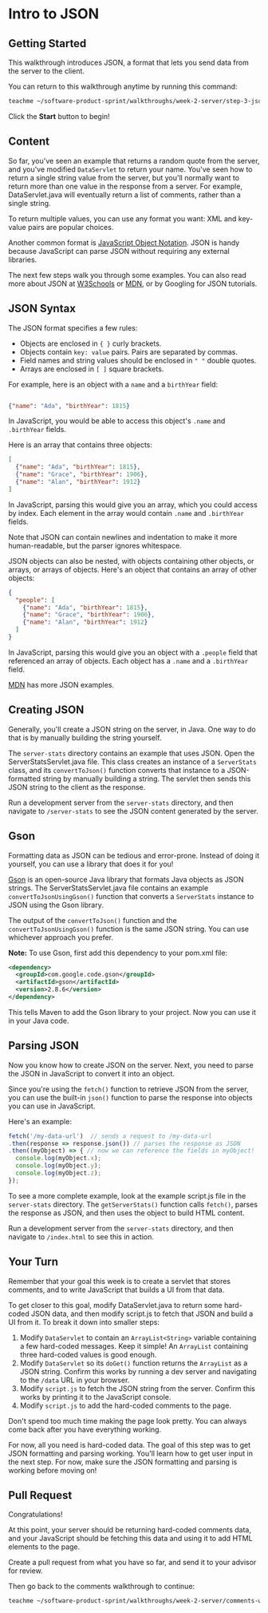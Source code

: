 # Intro to JSON

## Getting Started

This walkthrough introduces JSON, a format that lets you send data from the
server to the client.

You can return to this walkthrough anytime by running this command:

```bash
teachme ~/software-product-sprint/walkthroughs/week-2-server/step-3-json-walkthrough.md
```

Click the **Start** button to begin!

## Content

So far, you've seen an example that returns a random quote from the server, and
you've modified `DataServlet` to return your name. You've seen how to return a
single string value from the server, but you'll normally want to return more
than one value in the response from a server. For example,
<walkthrough-editor-open-file
    filePath="software-product-sprint/portfolio/src/main/java/com/google/sps/servlets/DataServlet.java">
  DataServlet.java
</walkthrough-editor-open-file>
will eventually return a list of comments, rather than a single string.

To return multiple values, you can use any format you want: XML and key-value
pairs are popular choices.

Another common format is [JavaScript Object Notation](http://www.json.org/).
JSON is handy because JavaScript can parse JSON without requiring any external
libraries.

The next few steps walk you through some examples. You can also read more about
JSON at [W3Schools](https://www.w3schools.com/js/js_json_intro.asp) or
[MDN](https://developer.mozilla.org/en-US/docs/Learn/JavaScript/Objects/JSON),
or by Googling for JSON tutorials.

## JSON Syntax

The JSON format specifies a few rules:

-   Objects are enclosed in `{ }` curly brackets.
-   Objects contain `key: value` pairs. Pairs are separated by commas.
-   Field names and string values should be enclosed in `" "` double quotes.
-   Arrays are enclosed in `[ ]` square brackets.

For example, here is an object with a `name` and a `birthYear` field:

```json

{"name": "Ada", "birthYear": 1815}
```

In JavaScript, you would be able to access this object's `.name` and
`.birthYear` fields.

Here is an array that contains three objects:

```json
[
  {"name": "Ada", "birthYear": 1815},
  {"name": "Grace", "birthYear": 1906},
  {"name": "Alan", "birthYear": 1912}
]
```

In JavaScript, parsing this would give you an array, which you could access by
index. Each element in the array would contain `.name` and `.birthYear` fields.

Note that JSON can contain newlines and indentation to make it more
human-readable, but the parser ignores whitespace.

JSON objects can also be nested, with objects containing other objects, or
arrays, or arrays of objects. Here's an object that contains an array of other
objects:

```json
{
  "people": [
    {"name": "Ada", "birthYear": 1815},
    {"name": "Grace", "birthYear": 1906},
    {"name": "Alan", "birthYear": 1912}
  ]
}
```

In JavaScript, parsing this would give you an object with a `.people` field that
referenced an array of objects. Each object has a `.name` and a `.birthYear` field.

[MDN](https://developer.mozilla.org/en-US/docs/Learn/JavaScript/Objects/JSON) has more JSON examples.

## Creating JSON

Generally, you'll create a JSON string on the server, in Java. One way to do
that is by manually building the string yourself.

The `server-stats` directory contains an example that uses JSON. Open the
<walkthrough-editor-open-file
    filePath="software-product-sprint/walkthroughs/week-2-server/examples/server-stats/src/main/java/com/google/sps/servlets/ServerStatsServlet.java">
  ServerStatsServlet.java
</walkthrough-editor-open-file>
file. This class creates an instance of a `ServerStats` class, and its
`convertToJson()` function converts that instance to a JSON-formatted string
by manually building a string. The servlet then sends this JSON string to the
client as the response.

Run a development server from the `server-stats` directory, and then navigate to
`/server-stats` to see the JSON content generated by the server.

## Gson

Formatting data as JSON can be tedious and error-prone. Instead of doing it
yourself, you can use a library that does it for you!

[Gson](https://github.com/google/gson) is an open-source Java library that
formats Java objects as JSON strings. The
<walkthrough-editor-open-file
    filePath="software-product-sprint/walkthroughs/week-2-server/examples/server-stats/src/main/java/com/google/sps/servlets/ServerStatsServlet.java">
  ServerStatsServlet.java
</walkthrough-editor-open-file>
file contains an example `convertToJsonUsingGson()` function that converts a
`ServerStats` instance to JSON using the Gson library.

The output of the `convertToJson()` function and the `convertToJsonUsingGson()`
function is the same JSON string. You can use whichever approach you prefer.

**Note:** To use Gson, first add this dependency to your
<walkthrough-editor-open-file
    filePath="software-product-sprint/portfolio/pom.xml">
  pom.xml
</walkthrough-editor-open-file>
file:

```xml
<dependency>
  <groupId>com.google.code.gson</groupId>
  <artifactId>gson</artifactId>
  <version>2.8.6</version>
</dependency>
```

This tells Maven to add the Gson library to your project. Now you can use it in
your Java code.

## Parsing JSON

Now you know how to create JSON on the server. Next, you need to parse the JSON
in JavaScript to convert it into an object.

Since you're using the `fetch()` function to retrieve JSON from the server,
you can use the built-in `json()` function to parse the response into objects
you can use in JavaScript.

Here's an example:

```javascript
fetch('/my-data-url')  // sends a request to /my-data-url
.then(response => response.json()) // parses the response as JSON
.then((myObject) => { // now we can reference the fields in myObject!
  console.log(myObject.x);
  console.log(myObject.y);
  console.log(myObject.z);
});
```

To see a more complete example, look at the example
<walkthrough-editor-open-file
    filePath="software-product-sprint/walkthroughs/week-2-server/examples/server-stats/src/main/webapp/script.js">
  script.js
</walkthrough-editor-open-file>
file in the `server-stats` directory. The `getServerStats()` function calls
`fetch()`, parses the response as JSON, and then uses the object to build HTML
content.

Run a development server from the `server-stats` directory, and then navigate to
`/index.html` to see this in action.

## Your Turn

Remember that your goal this week is to create a servlet that stores comments,
and to write JavaScript that builds a UI from that data.

To get closer to this goal, modify
<walkthrough-editor-open-file
    filePath="software-product-sprint/portfolio/src/main/java/com/google/sps/servlets/DataServlet.java">
  DataServlet.java
</walkthrough-editor-open-file>
to return some hard-coded JSON data, and then modify
<walkthrough-editor-open-file
    filePath="software-product-sprint/portfolio/src/main/webapp/script.js">
  script.js
</walkthrough-editor-open-file>
to fetch that JSON and build a UI from it. To break it down into smaller steps:

1.  Modify `DataServlet` to contain an `ArrayList<String>` variable containing a
    few hard-coded messages. Keep it simple! An `ArrayList` containing three
    hard-coded values is good enough.
2.  Modify `DataServlet` so its `doGet()` function returns the `ArrayList` as a
    JSON string. Confirm this works by running a dev server and navigating to the
    `/data` URL in your browser.
3.  Modify `script.js` to fetch the JSON string from the server. Confirm this
    works by printing it to the JavaScript console.
4.  Modify `script.js` to add the hard-coded comments to the page.

Don't spend too much time making the page look pretty. You can always come back
after you have everything working.

For now, all you need is hard-coded data. The goal of this step was to get JSON
formatting and parsing working. You'll learn how to get user input in the next
step. For now, make sure the JSON formatting and parsing is working before
moving on!

## Pull Request

<walkthrough-conclusion-trophy></walkthrough-conclusion-trophy>

Congratulations!

At this point, your server should be returning hard-coded comments data, and
your JavaScript should be fetching this data and using it to add HTML elements
to the page.

Create a pull request from what you have so far, and send it to your advisor for
review.

Then go back to the comments walkthrough to continue:

```bash
teachme ~/software-product-sprint/walkthroughs/week-2-server/comments-walkthrough.md
```